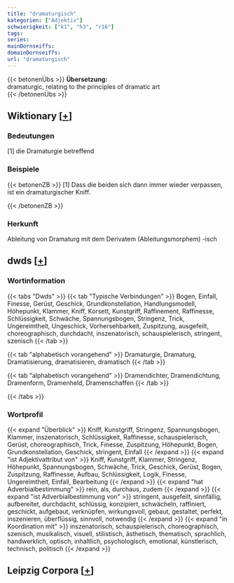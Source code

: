 ```yaml
---
title: "dramaturgisch"
kategorien: ["Adjektiv"]
schwierigkeit: ["k1", "h3", "r16"]
tags:
series:
mainDornseiffs:
domainDornseiffs:
url: "dramaturgisch"
---
```


{{< betonenÜbs >}}
**Übersetzung:**  
dramaturgic, relating to the principles of dramatic art  
{{< /betonenÜbs >}}

## Wiktionary [[+](https://de.wiktionary.org/wiki/dramaturgisch)]

### Bedeutungen
[1] die Dramaturgie betreffend  

### Beispiele
{{< betonenZB >}}
[1] Dass die beiden sich dann immer wieder verpassen, ist ein dramaturgischer Kniff.  

{{< /betonenZB >}}
### Herkunft
Ableitung von Dramaturg mit dem Derivatem (Ableitungsmorphem) -isch  



## dwds [[+](https://www.dwds.de/wb/dramaturgisch)]

### Wortinformation
{{< tabs "Dwds" >}}
{{< tab "Typische Verbindungen" >}}
Bogen, Einfall, Finesse, Gerüst, Geschick, Grundkonstellation, Handlungsmodell, Höhepunkt, Klammer, Kniff, Korsett, Kunstgriff, Raffinement, Raffinesse, Schlüssigkeit, Schwäche, Spannungsbogen, Stringenz, Trick, Ungereimtheit, Ungeschick, Vorhersehbarkeit, Zuspitzung, ausgefeilt, choreographisch, durchdacht, inszenatorisch, schauspielerisch, stringent, szenisch
{{< /tab >}}

{{< tab "alphabetisch vorangehend" >}}
Dramaturgie, Dramaturg, Dramatisierung, dramatisieren, dramatisch
{{< /tab >}}

{{< tab "alphabetisch vorangehend" >}}
Dramendichter, Dramendichtung, Dramenform, Dramenheld, Dramenschaffen
{{< /tab >}}

{{< /tabs >}}

### Wortprofil
{{< expand "Überblick" >}} Kniff, Kunstgriff, Stringenz, Spannungsbogen, Klammer, inszenatorisch, Schlüssigkeit, Raffinesse, schauspielerisch, Gerüst, choreographisch, Trick, Finesse, Zuspitzung, Höhepunkt, Bogen, Grundkonstellation, Geschick, stringent, Einfall {{< /expand >}}
{{< expand "ist Adjektivattribut von" >}} Kniff, Kunstgriff, Klammer, Stringenz, Höhepunkt, Spannungsbogen, Schwäche, Trick, Geschick, Gerüst, Bogen, Zuspitzung, Raffinesse, Aufbau, Schlüssigkeit, Logik, Finesse, Ungereimtheit, Einfall, Bearbeitung {{< /expand >}}
{{< expand "hat Adverbialbestimmung" >}} rein, als, durchaus, zudem {{< /expand >}}
{{< expand "ist Adverbialbestimmung von" >}} stringent, ausgefeilt, sinnfällig, aufbereitet, durchdacht, schlüssig, konzipiert, schwächeln, raffiniert, geschickt, aufgebaut, verknüpfen, wirkungsvoll, gebaut, gestaltet, perfekt, inszenieren, überflüssig, sinnvoll, notwendig {{< /expand >}}
{{< expand "in Koordination mit" >}} inszenatorisch, schauspielerisch, choreographisch, szenisch, musikalisch, visuell, stilistisch, ästhetisch, thematisch, sprachlich, handwerklich, optisch, inhaltlich, psychologisch, emotional, künstlerisch, technisch, politisch {{< /expand >}}

## Leipzig Corpora [[+](https://corpora.uni-leipzig.de/en/res?word=dramaturgisch&corpusId=deu_newscrawl-public_2018)]

